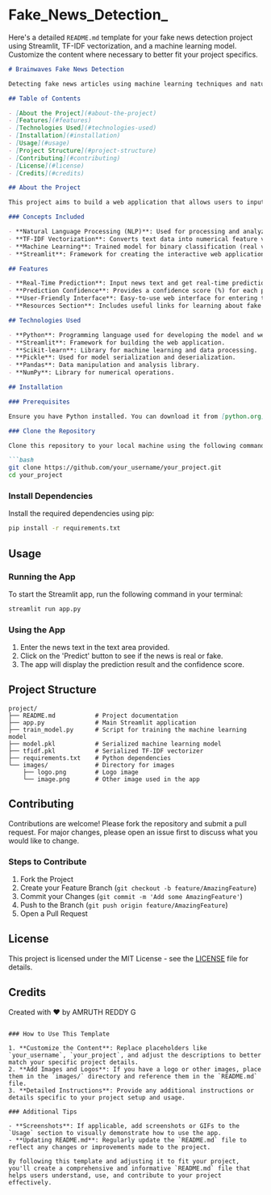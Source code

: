 # Fake_News_Detection_
Here's a detailed `README.md` template for your fake news detection project using Streamlit, TF-IDF vectorization, and a machine learning model. Customize the content where necessary to better fit your project specifics.

```markdown
# Brainwaves Fake News Detection

Detecting fake news articles using machine learning techniques and natural language processing (NLP). This project leverages TF-IDF vectorization and a machine learning classifier to predict whether a news article is real or fake.

## Table of Contents

- [About the Project](#about-the-project)
- [Features](#features)
- [Technologies Used](#technologies-used)
- [Installation](#installation)
- [Usage](#usage)
- [Project Structure](#project-structure)
- [Contributing](#contributing)
- [License](#license)
- [Credits](#credits)

## About the Project

This project aims to build a web application that allows users to input news articles and determine if they are real or fake. It uses machine learning techniques and natural language processing (NLP) to analyze the text and make predictions.

### Concepts Included

- **Natural Language Processing (NLP)**: Used for processing and analyzing textual data.
- **TF-IDF Vectorization**: Converts text data into numerical feature vectors.
- **Machine Learning**: Trained model for binary classification (real vs. fake news).
- **Streamlit**: Framework for creating the interactive web application.

## Features

- **Real-Time Prediction**: Input news text and get real-time predictions on its authenticity.
- **Prediction Confidence**: Provides a confidence score (%) for each prediction.
- **User-Friendly Interface**: Easy-to-use web interface for entering text and viewing results.
- **Resources Section**: Includes useful links for learning about fake news detection and critical thinking.

## Technologies Used

- **Python**: Programming language used for developing the model and web app.
- **Streamlit**: Framework for building the web application.
- **Scikit-learn**: Library for machine learning and data processing.
- **Pickle**: Used for model serialization and deserialization.
- **Pandas**: Data manipulation and analysis library.
- **NumPy**: Library for numerical operations.

## Installation

### Prerequisites

Ensure you have Python installed. You can download it from [python.org](https://www.python.org/).

### Clone the Repository

Clone this repository to your local machine using the following command:

```bash
git clone https://github.com/your_username/your_project.git
cd your_project
```

### Install Dependencies

Install the required dependencies using pip:

```bash
pip install -r requirements.txt
```

## Usage

### Running the App

To start the Streamlit app, run the following command in your terminal:

```bash
streamlit run app.py
```

### Using the App

1. Enter the news text in the text area provided.
2. Click on the 'Predict' button to see if the news is real or fake.
3. The app will display the prediction result and the confidence score.

## Project Structure

```plaintext
project/
├── README.md           # Project documentation
├── app.py              # Main Streamlit application
├── train_model.py      # Script for training the machine learning model
├── model.pkl           # Serialized machine learning model
├── tfidf.pkl           # Serialized TF-IDF vectorizer
├── requirements.txt    # Python dependencies
└── images/             # Directory for images
    ├── logo.png        # Logo image
    └── image.png       # Other image used in the app
```

## Contributing

Contributions are welcome! Please fork the repository and submit a pull request. For major changes, please open an issue first to discuss what you would like to change.

### Steps to Contribute

1. Fork the Project
2. Create your Feature Branch (`git checkout -b feature/AmazingFeature`)
3. Commit your Changes (`git commit -m 'Add some AmazingFeature'`)
4. Push to the Branch (`git push origin feature/AmazingFeature`)
5. Open a Pull Request

## License

This project is licensed under the MIT License - see the [LICENSE](LICENSE) file for details.

## Credits

Created with ❤️ by AMRUTH REDDY G
```

### How to Use This Template

1. **Customize the Content**: Replace placeholders like `your_username`, `your_project`, and adjust the descriptions to better match your specific project details.
2. **Add Images and Logos**: If you have a logo or other images, place them in the `images/` directory and reference them in the `README.md` file.
3. **Detailed Instructions**: Provide any additional instructions or details specific to your project setup and usage.

### Additional Tips

- **Screenshots**: If applicable, add screenshots or GIFs to the `Usage` section to visually demonstrate how to use the app.
- **Updating README.md**: Regularly update the `README.md` file to reflect any changes or improvements made to the project.

By following this template and adjusting it to fit your project, you'll create a comprehensive and informative `README.md` file that helps users understand, use, and contribute to your project effectively.
